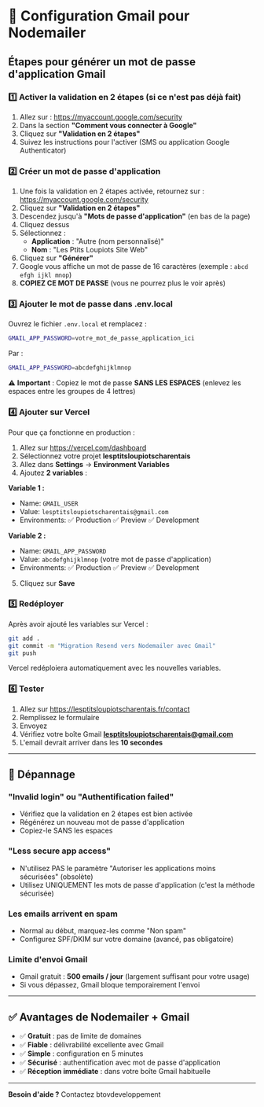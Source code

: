 # 📧 Configuration Gmail pour Nodemailer

## Étapes pour générer un mot de passe d'application Gmail

### 1️⃣ Activer la validation en 2 étapes (si ce n'est pas déjà fait)

1. Allez sur : https://myaccount.google.com/security
2. Dans la section **"Comment vous connecter à Google"**
3. Cliquez sur **"Validation en 2 étapes"**
4. Suivez les instructions pour l'activer (SMS ou application Google Authenticator)

### 2️⃣ Créer un mot de passe d'application

1. Une fois la validation en 2 étapes activée, retournez sur : https://myaccount.google.com/security
2. Cliquez sur **"Validation en 2 étapes"**
3. Descendez jusqu'à **"Mots de passe d'application"** (en bas de la page)
4. Cliquez dessus
5. Sélectionnez :
   - **Application** : "Autre (nom personnalisé)"
   - **Nom** : "Les Ptits Loupiots Site Web"
6. Cliquez sur **"Générer"**
7. Google vous affiche un mot de passe de 16 caractères (exemple : `abcd efgh ijkl mnop`)
8. **COPIEZ CE MOT DE PASSE** (vous ne pourrez plus le voir après)

### 3️⃣ Ajouter le mot de passe dans .env.local

Ouvrez le fichier `.env.local` et remplacez :

```bash
GMAIL_APP_PASSWORD=votre_mot_de_passe_application_ici
```

Par :

```bash
GMAIL_APP_PASSWORD=abcdefghijklmnop
```

⚠️ **Important** : Copiez le mot de passe **SANS LES ESPACES** (enlevez les espaces entre les groupes de 4 lettres)

### 4️⃣ Ajouter sur Vercel

Pour que ça fonctionne en production :

1. Allez sur https://vercel.com/dashboard
2. Sélectionnez votre projet **lesptitsloupiotscharentais**
3. Allez dans **Settings** → **Environment Variables**
4. Ajoutez **2 variables** :

**Variable 1 :**
- Name: `GMAIL_USER`
- Value: `lesptitsloupiotscharentais@gmail.com`
- Environments: ✅ Production ✅ Preview ✅ Development

**Variable 2 :**
- Name: `GMAIL_APP_PASSWORD`
- Value: `abcdefghijklmnop` (votre mot de passe d'application)
- Environments: ✅ Production ✅ Preview ✅ Development

5. Cliquez sur **Save**

### 5️⃣ Redéployer

Après avoir ajouté les variables sur Vercel :

```bash
git add .
git commit -m "Migration Resend vers Nodemailer avec Gmail"
git push
```

Vercel redéploiera automatiquement avec les nouvelles variables.

### 6️⃣ Tester

1. Allez sur https://lesptitsloupiotscharentais.fr/contact
2. Remplissez le formulaire
3. Envoyez
4. Vérifiez votre boîte Gmail **lesptitsloupiotscharentais@gmail.com**
5. L'email devrait arriver dans les **10 secondes**

---

## 🔧 Dépannage

### "Invalid login" ou "Authentification failed"
- Vérifiez que la validation en 2 étapes est bien activée
- Régénérez un nouveau mot de passe d'application
- Copiez-le SANS les espaces

### "Less secure app access"
- N'utilisez PAS le paramètre "Autoriser les applications moins sécurisées" (obsolète)
- Utilisez UNIQUEMENT les mots de passe d'application (c'est la méthode sécurisée)

### Les emails arrivent en spam
- Normal au début, marquez-les comme "Non spam"
- Configurez SPF/DKIM sur votre domaine (avancé, pas obligatoire)

### Limite d'envoi Gmail
- Gmail gratuit : **500 emails / jour** (largement suffisant pour votre usage)
- Si vous dépassez, Gmail bloque temporairement l'envoi

---

## ✅ Avantages de Nodemailer + Gmail

- ✅ **Gratuit** : pas de limite de domaines
- ✅ **Fiable** : délivrabilité excellente avec Gmail
- ✅ **Simple** : configuration en 5 minutes
- ✅ **Sécurisé** : authentification avec mot de passe d'application
- ✅ **Réception immédiate** : dans votre boîte Gmail habituelle

---

**Besoin d'aide ?** Contactez btovdeveloppement
